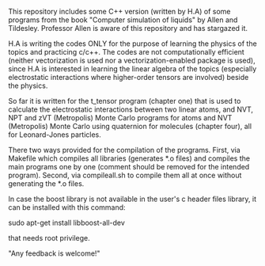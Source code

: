 This repository includes some C++ version (written by H.A) of some programs from the book "Computer simulation of liquids"
by Allen and Tildesley. Professor Allen is aware of this repository and has stargazed it. 

H.A is writing the codes ONLY for the purpose of learning the physics of the topics and practicing c/c++. The codes are not computationally efficient (neither vectorization is used nor a vectorization-enabled package is used), since H.A is interested in learning the linear algebra of the topics (especially electrostatic interactions where higher-order tensors are involved) beside the physics.

So far it is written for the t_tensor program (chapter one) that is used to calculate the electrostatic interactions between two linear atoms, and NVT, NPT and zVT (Metropolis) Monte Carlo programs for atoms and NVT (Metropolis) Monte Carlo using quaternion for molecules (chapter four), all for Leonard-Jones particles.

There two ways provided for the compilation of the programs. First, via Makefile which compiles all libraries (generates *.o files) and compiles the main programs one by one (comment should be removed for the intended program). Second, via compileall.sh to compile them all at once without generating the *.o files.

In case the boost library is not available in the user's c header files library, it can be installed with this command:

sudo apt-get install libboost-all-dev

that needs root privilege.

"Any feedback is welcome!"
